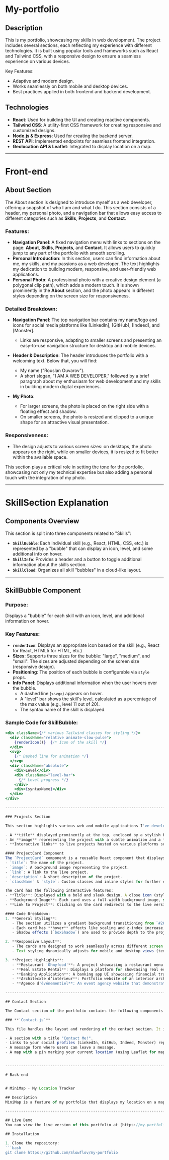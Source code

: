 # My-portfolio

## Description
This is my portfolio, showcasing my skills in web development. The project includes several sections, each reflecting my experience with different technologies. It is built using popular tools and frameworks such as React and Tailwind CSS, with a responsive design to ensure a seamless experience on various devices.

Key Features:
- Adaptive and modern design.
- Works seamlessly on both mobile and desktop devices.
- Best practices applied in both frontend and backend development.

## Technologies
- **React**: Used for building the UI and creating reactive components.
- **Tailwind CSS**: A utility-first CSS framework for creating responsive and customized designs.
- **Node.js & Express**: Used for creating the backend server.
- **REST API**: Implemented endpoints for seamless frontend integration.
- **Geolocation API & Leaflet**: Integrated to display location on a map.

---------------------------------------------------------------------------

# Front-end

## About Section

The About section is designed to introduce myself as a web developer, offering a snapshot of who I am and what I do. This section consists of a header, my personal photo, and a navigation bar that allows easy access to different categories such as **Skills**, **Projects**, and **Contact**.

### Features:
- **Navigation Panel**: A fixed navigation menu with links to sections on the page: **About**, **Skills**, **Projects**, and **Contact**. It allows users to quickly jump to any part of the portfolio with smooth scrolling.
- **Personal Introduction**: In this section, users can find information about me, my skills, and my passions as a web developer. The text highlights my dedication to building modern, responsive, and user-friendly web applications.
- **Personal Photo**: A professional photo with a creative design element (a polygonal clip path), which adds a modern touch. It is shown prominently in the **About** section, and the photo appears in different styles depending on the screen size for responsiveness.

### Detailed Breakdown:

- **Navigation Panel**:
    The top navigation bar contains my name/logo and icons for social media platforms like [LinkedIn], [GitHub], [Indeed], and [Monster].
    - Links are responsive, adapting to smaller screens and presenting an easy-to-use navigation structure for desktop and mobile devices.

- **Header & Description**:
    The header introduces the portfolio with a welcoming text. Below that, you will find:
    - My name ("Rouslan Ouvarov").
    - A short slogan, "I AM A WEB DEVELOPER," followed by a brief paragraph about my enthusiasm for web development and my skills in building modern digital experiences.

- **My Photo**:
    - For larger screens, the photo is placed on the right side with a floating effect and shadow.
    - On smaller screens, the photo is resized and clipped to a unique shape for an attractive visual presentation.

### Responsiveness:
- The design adjusts to various screen sizes: on desktops, the photo appears on the right, while on smaller devices, it is resized to fit better within the available space.

This section plays a critical role in setting the tone for the portfolio, showcasing not only my technical expertise but also adding a personal touch with the integration of my photo.

---------------------------------------------------------------------------

# **SkillSection Explanation**

## **Components Overview**

This section is split into three components related to "Skills":

- **`SkillBubble`**: Each individual skill (e.g., React, HTML, CSS, etc.) is represented by a "bubble" that can display an icon, level, and some additional info on hover.
- **`SkillInfo`**: Provides a header and a button to toggle additional information about the skills section.
- **`SkillCloud`**: Organizes all skill "bubbles" in a cloud-like layout.

---

## **SkillBubble Component**

### Purpose:
Displays a "bubble" for each skill with an icon, level, and additional information on hover.

### Key Features:

- **`renderIcon`**: Displays an appropriate icon based on the skill (e.g., React for React, HTML5 for HTML, etc.)
- **Sizes**: Supports three sizes for the bubble: "large", "medium", and "small". The sizes are adjusted depending on the screen size (responsive design).
- **Positioning**: The position of each bubble is configurable via `style` props.
- **Info Panel**: Displays additional information when the user hovers over the bubble.
  - A dashed line (`<svg>`) appears on hover.
  - A "level" bar shows the skill's level, calculated as a percentage of the max value (e.g., level 11 out of 20).
  - The syntax name of the skill is displayed.

### Sample Code for SkillBubble:
```jsx
<div className={/* various Tailwind classes for styling */}>
  <div className="relative animate-slow-pulse">
    {renderIcon()}  {/* Icon of the skill */}
  </div>
  <svg>
    {/* Dashed line for animation */}
  </svg>
  <div className="absolute">
    <div>Level</div>
    <div className="level-bar">
      {/* Level progress */}
    </div>
    <div>{syntaxName}</div>
  </div>
</div>

---------------------------------------------------------------------------

### Projects Section

This section highlights various web and mobile applications I've developed, showcasing both my **design** and **development** skills. Each project is displayed in an interactive card with hover effects that enhance user engagement. All projects are presented with:

- A **title** displayed prominently at the top, enclosed by a stylish border.
- An **image** representing the project with a subtle animation and a **hover effect** that brings the card into focus.
- **Interactive links** to live projects hosted on various platforms such as GitHub Pages, Netlify, or other hosting services.

#### ProjectCard Component
The `ProjectCard` component is a reusable React component that displays each individual project. It accepts several props:
- `title`: The name of the project.
- `image`: A background image representing the project.
- `link`: A link to the live project.
- `description`: A short description of the project.
- `className` & `style`: Custom classes and inline styles for further customization.

The card has the following interactive features:
- **Title**: Displayed with a bold and sleek design. A close icon (styled with SVG) is present for any additional functionality or closure.
- **Background Image**: Each card uses a full-width background image, set dynamically, that scales smoothly on hover. The image is designed to reflect the nature of the project.
- **Link to Project**: Clicking on the card redirects to the live version of the project.

#### Code Breakdown:
1. **General Styling**:
   - The section utilizes a gradient background transitioning from `#264653` to `#14213d`, enhancing the visual appeal.
   - Each card has **hover** effects like scaling and z-index increase, which helps emphasize the project during user interaction.
   - Shadow effects (`boxShadow`) are used to provide depth to the project cards.

2. **Responsive Layout**:
   - The cards are designed to work seamlessly across different screen sizes with flexible margins and responsive layout, using **Flexbox** and **Grid**.
   - Text styling dynamically adjusts for mobile and desktop views (text size is adapted via `sm:text-lg`, `text-xs`, etc.).

3. **Project Highlights**:
   - **Restaurant 'Ohmyfood'**: A project showcasing a restaurant menu and order system.
   - **Real Estate Rental**: Displays a platform for showcasing real estate and hotel properties.
   - **Banking Application**: A banking app UI showcasing financial transaction features.
   - **Architecxte d’intérieur**: Portfolio website of an interior architecture company.
   - **Agence d'événementiel**: An event agency website that demonstrates event management functionalities.

---------------------------------------------------------------------------

## Contact Section

The Contact section of the portfolio contains the following components:

### **`Contact.js`**

This file handles the layout and rendering of the contact section. It includes:

- A section with a title "Contact Me!".
- Links to your social profiles (LinkedIn, GitHub, Indeed, Monster) represented with icons.
- A message form where users can leave a message.
- A map with a pin marking your current location (using Leaflet for map functionality).


---------------------------------------------------------------------------

# Back-end


# MiniMap - My Location Tracker

## Description
MiniMap is a feature of my portfolio that displays my location on a map using the browser's geolocation API. It leverages the Leaflet library to render the map and shows my location with a custom marker. This feature demonstrates my ability to work with geolocation data, interactive maps, and the integration of front-end libraries like Leaflet to create dynamic, location-based visualizations.

---------------------------------------------------------------------------

## Live Demo
You can view the live version of this portfolio at [https://my-portfolio-gm61.onrender.com](https://my-portfolio-gm61.onrender.com).

## Installation

1. Clone the repository:
```bash
git clone https://github.com/Slowflov/my-portfolio